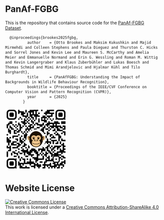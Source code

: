 # PanAf-FGBG

This is the repository that contains source code for the [PanAf-FGBG Dataset](https://obrookes.github.io/panaf-fgbg.github.io/).

```
  @inproceedings{brookes2025fgbg,
          author    = {Otto Brookes and Maksim Kukushkin and Majid Mirmehdi and Colleen Stephens and Paula Dieguez and Thurston C. Hicks and Sorrel Jones and Kevin Lee and Maureen S. McCarthy and Amelia Meier and Emmanuelle Normand and Erin G. Wessling and Roman M. Wittig and Kevin Langergraber and Klaus Zuberbühler and Lukas Boesch and Thomas Schmid and Mimi Arandjelovic and Hjalmar Kühl and Tilo Burghardt},
          title     = {PanAfFGBG: Understanding the Impact of Backgrounds in Wildlife Behaviour Recognition},
          booktitle = {Proceedings of the IEEE/CVF Conference on Computer Vision and Pattern Recognition (CVPR)},
          year      = {2025}
        }
```
<img src="static/images/qr_code.png" alt="PanAf-FGBG" width="200"/>

# Website License
<a rel="license" href="http://creativecommons.org/licenses/by-sa/4.0/"><img alt="Creative Commons License" style="border-width:0" src="https://i.creativecommons.org/l/by-sa/4.0/88x31.png" /></a><br />This work is licensed under a <a rel="license" href="http://creativecommons.org/licenses/by-sa/4.0/">Creative Commons Attribution-ShareAlike 4.0 International License</a>.